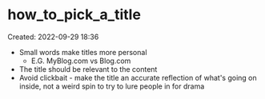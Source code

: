 # how_to_pick_a_title
Created: 2022-09-29 18:36

- Small words make titles more personal
	- E.G. MyBlog.com vs Blog.com
- The title should be relevant to the content
- Avoid clickbait - make the title an accurate reflection of what's going on inside, not a weird spin to try to lure people in for drama